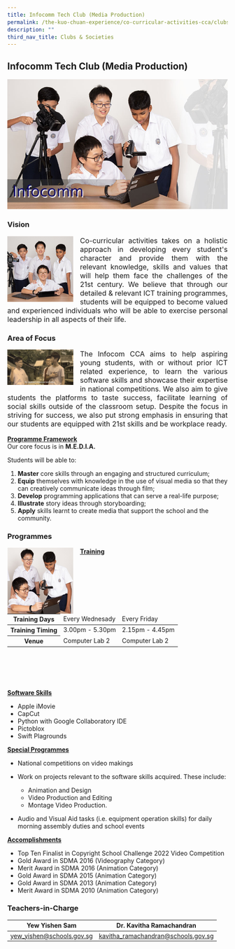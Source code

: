 ```yaml
---
title: Infocomm Tech Club (Media Production)
permalink: /the-kuo-chuan-experience/co-curricular-activities-cca/clubs-n-societies/infocomm-tech-club/
description: ""
third_nav_title: Clubs & Societies
---
```

## Infocomm Tech Club (Media Production)

![](/images/The%20Kuo%20Chuan%20Experience/CCA/Infocomm%20Tech%20Club/infocomm.jpg)

### Vision

<img src="/images/The%20Kuo%20Chuan%20Experience/CCA/Infocomm%20Tech%20Club/info-club1.jpg" style="width:30%;margin-right:15px;" align = "left">


<p style="text-align: justify;font-size:16px;">
Co-curricular activities takes on a holistic approach in developing every student's character and provide them with the relevant knowledge, skills and values that will help them face the challenges of the 21st century. We believe that through our detailed & relevant ICT training programmes, students will be equipped to become valued and experienced individuals who will be able to exercise personal leadership in all aspects of their life.</p>

### Area of Focus

<img src="/images/The%20Kuo%20Chuan%20Experience/CCA/Infocomm%20Tech%20Club/Area%20of%20Focus.png" style="width:30%;margin-right:15px;" align = "left">

<p style="text-align: justify;font-size:16px;">
The Infocom CCA aims to help aspiring young students, with or without prior ICT related experience, to learn the various software skills and showcase their expertise in national competitions. We also aim to give students the platforms to taste success, facilitate learning of social skills outside of the classroom setup. Despite the focus in striving for success, we also put strong emphasis in ensuring that our students are equipped with 21st skills and be workplace ready.</p>

**<u>Programme Framework</u>**<br>
Our core focus is in **M.E.D.I.A.**  

Students will be able to:  

1.  **Master** core skills through an engaging and structured curriculum;
2.  **Equip** themselves with knowledge in the use of visual media so that they can creatively communicate ideas through film;
3.  **Develop** programming applications that can serve a real-life purpose;
4.  **Illustrate** story ideas through storyboarding;
5.  **Apply** skills learnt to create media that support the school and the community.

### Programmes

<img src="/images/The%20Kuo%20Chuan%20Experience/CCA/Infocomm%20Tech%20Club/info-club2.jpg" style="width:30%;margin-right:15px;" align = "left">

**<u>Training</u>**

<table>
<thead>
  <tr>
    <th>Training Days</th>
    <td>Every Wednesady</td>
    <td>Every Friday</td>
  </tr>
</thead>
<tbody>
  <tr>
    <th>Training Timing</th>
    <td>3.00pm - 5.30pm </td>
    <td>2.15pm - 4.45pm</td>
  </tr>
  <tr>
    <th>Venue</th>
    <td>Computer Lab 2</td>
    <td>Computer Lab 2 </td>
  </tr>
</tbody>
</table>

<br><br><br><br>

**<u>Software Skills</u>**

*   Apple iMovie
*   CapCut
*   Python with Google Collaboratory IDE
*   Pictoblox
*   Swift Plagrounds

**<u>Special Programmes</u>**

*   National competitions on video makings
*   Work on projects relevant to the software skills acquired. These include:

    *   Animation and Design
    *   Video Production and Editing
    *   Montage Video Production.

*   Audio and Visual Aid tasks (i.e. equipment operation skills) for daily morning assembly duties and school events

**<u>Accomplishments</u>**

* Top Ten Finalist in Copyright School Challenge 2022 Video Competition
* Gold Award in SDMA 2016 (Videography Category)
* Merit Award in SDMA 2016 (Animation Category)
* Gold Award in SDMA 2015 (Animation Category)
* Gold Award in SDMA 2013 (Animation Category)
* Merit Award in SDMA 2010 (Animation Category)


### Teachers-in-Charge



| Yew Yishen Sam| Dr. Kavitha Ramachandran | 
| -------- | -------- | 
| <a href="mailto:yew_yishen@schools.gov.sg">yew_yishen@schools.gov.sg</a>    | <a href="mailto:kavitha_ramachandran@schools.gov.sg">kavitha_ramachandran@schools.gov.sg</a>    |